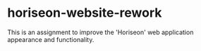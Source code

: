 # horiseon-website-rework
This is an assignment to improve the 'Horiseon' web application appearance and functionality.
